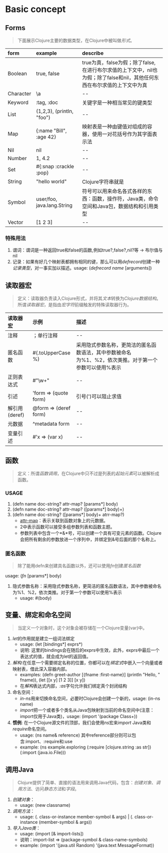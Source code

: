 # Basic concept

## Forms
>下面展示Clojure主要的数据类型，在Clojure中被叫做*形式*。

|form|example|describe|
|:----|:-------|:----|
|Boolean  |true, false               |true为真，false为假；除了false,在进行布尔求值的上下文中，nil也为假；除了false和nil，其他任何东西在布尔求值的上下文中为真|
|Character|\a                        |--|
|Keyword  |:tag, :doc                |关键字是一种相当常见的键类型|
|List     |(1,2,3), (println, "foo") |--|
|Map      |{:name "Bill", :age 42}   |映射表是一种由键值对组成的容器，使用一对花括号作为其字面表示法|
|Nil      |nil                       |--|
|Number   |1, 4.2                    |--|
|Set      |#{:snap :crackle :pop}    |--|
|String   |"hello world"             |Clojure字符串就是|
|Symbol   |user/foo, java.lang.String|符号可以用来命名各式各样的东西：函数，操作符，Java类，命令空间和Java包，数据结构和引用类型|
|Vector   |[1 2 3]                   |--|

### 特殊用法
1. 谓词：谓词是一种返回true和false的函数,例如true?,false?,nil?等 -> 布尔值与nil
2. 记录：如果有好几个映射表都拥有相同的键，那么可以用*defrecord*创建一种*记录类型*，对一事实加以描述。usage: (*defrecord* *name* [arguments])

## 读取器宏
>定义：读取器负责读入Clojure形式，并将其*文本*转换为*Clojure数据结构*。所谓*读取器宏*，是指由*宏字符*前缀触发的特殊读取器行为。

|读取器宏|示例|描述|
|:-------------|:---|:---|
|注释          |；单行注释                     |--|
|匿名函数      |#(.toUpperCase %)              |采用隐式参数名称，更简洁的匿名函数语法，其中参数被命名为%1、%2，依次类推。对于第一个参数可以使用%表示|
|正则表达式    |#"\w+"                         |--|
|引述          |'form => (quote form)          |引号(')可以阻止求值|
|解引用(deref) |@form => (deref form)          |--|
|元数据        |^metadata form                 |--|
|变量引述      |#'x => (var x)                 |--|

## 函数
>定义：所谓*函数调用*，在Clojure中只不过是列表的*起始元素*可以被解析成函数。

### USAGE
1. (defn name doc-string? attr-map? [params*] body)
2. (defn name doc-string? attr-map? ([params*] body)+)
3. (defn name doc-string? ([params*] body)+ atrr-map?)
    - [attr-map](docs/clojure-flow-control.md)：表示关联到函数对象上的元数据。
    - 2中表示函数可以接受多组参数列表和函数主题。
    - 参数列表中包含一个*&*号，可以创建一个具有可变元素的函数。Clojure会把所有剩余的参数放进一个序列中，并绑定到&号后面的那个名称上。

### 匿名函数
>除了能用defn来创建具名函数以外，还可以使用*fn*创建*匿名函数*

usage: (*fn* [params*] body)
1. 隐式参数名称：采用隐式参数名称，更简洁的匿名函数语法，其中参数被命名为%1、%2，依次类推。对于第一个参数可以使用%表示
    - usage: #(body)

## 变量、绑定和命名空间
> 当定义一个对象时，这个对象会被存储在一个Clojure变量(var)中。

1. *let*的作用就是建立一组词法绑定
    - usage: (let [bindings*] exprs*)
    - 说明: 这里的bindings会在随后的exprs中生效，此外，exprs中最后一个表达式的值，就会成为let的返回值。
2. *解构*:在任意一个需要绑定名称的位置，你都可以在*绑定式*中嵌入一个向量或者映射表，借此深入容器内部。
    - examples: (defn greet-author [{fname :first-name}] (println "Hello, " fname)), (let [[x y] [1 2 3]] [x y])
    - 在*解构*表达式内部，*:as*字句允许我们绑定真个封闭结构
3. 命名空间：
    - *in-ns*用来切换命名空间，必要时Clojure会创建一个新的，usage: (in-ns name)
    - *import*把一个或者多个类名从Java包映射到当前的命名空间中(注意：import仅用于Java类)，usage: (import '(package Class+))
4. **惯例**: 在一个Clojure源文件的顶部，我们会使用*ns*宏来*import* Java类和*require*命名空间。
    - usage: (ns name& reference) 其中reference部分则可以包含:import、:require和:use
    - example: (ns example.exploring (:require [clojure.string :as str]) (:import (java.io.File)))
## 调用Java
> Clojure提供了简单、直接的语法用来调用Java代码，包含：*创建对象*、*调用方法*、访问*静态方法*和*字段*。

1. *创建对象*：
    - usage: (new classname)
2. *调用方法*：
    - usage: (. class-or-instance member-symbol & args) | (. class-or-instance (member-symbol & args))
3. *导入Java类*：
    - usage: (import [& import-lists]) 
    - 说明：import-list => (package-symbol & class-name-symbols)
    - example: (import '(java.util Random) '(java.text MessageFormat))

